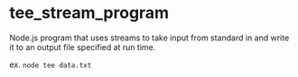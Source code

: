 tee_stream_program
==================

Node.js program that uses streams to take input from standard in and write it to an output file specified at run time.

ex.
`node tee data.txt`
